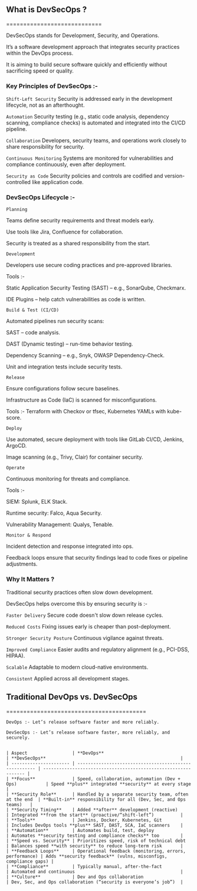 ## What is DevSecOps ?
============================

DevSecOps stands for Development, Security, and Operations. 

It’s a software development approach that integrates security practices within the DevOps process.

It is aiming to build secure software quickly and efficiently without sacrificing speed or quality.


### Key Principles of DevSecOps :-

`Shift-Left Security` Security is addressed early in the development lifecycle, not as an afterthought.

`Automation` Security testing (e.g., static code analysis, dependency scanning, compliance checks) is automated and integrated into the CI/CD pipeline.

`Collaboration` Developers, security teams, and operations work closely to share responsibility for security.

`Continuous Monitoring` Systems are monitored for vulnerabilities and compliance continuously, even after deployment.

`Security as Code` Security policies and controls are codified and version-controlled like application code.



### DevSecOps Lifecycle :-


`Planning`

Teams define security requirements and threat models early.

Use tools like Jira, Confluence for collaboration.

Security is treated as a shared responsibility from the start.


`Development`

Developers use secure coding practices and pre-approved libraries.

Tools :-

Static Application Security Testing (SAST) – e.g., SonarQube, Checkmarx.

IDE Plugins – help catch vulnerabilities as code is written.


`Build & Test (CI/CD)`

Automated pipelines run security scans:

SAST – code analysis.

DAST (Dynamic testing) – run-time behavior testing.

Dependency Scanning – e.g., Snyk, OWASP Dependency-Check.

Unit and integration tests include security tests.

`Release`

Ensure configurations follow secure baselines.

Infrastructure as Code (IaC) is scanned for misconfigurations.

Tools :- Terraform with Checkov or tfsec, Kubernetes YAMLs with kube-score.

`Deploy`

Use automated, secure deployment with tools like GitLab CI/CD, Jenkins, ArgoCD.

Image scanning (e.g., Trivy, Clair) for container security.

`Operate`

Continuous monitoring for threats and compliance.

Tools :-

SIEM: Splunk, ELK Stack.

Runtime security: Falco, Aqua Security.

Vulnerability Management: Qualys, Tenable.

`Monitor & Respond`

Incident detection and response integrated into ops.

Feedback loops ensure that security findings lead to code fixes or pipeline adjustments.



### Why It Matters ?


Traditional security practices often slow down development. 

DevSecOps helps overcome this by ensuring security is :-

`Faster Delivery` Secure code doesn't slow down release cycles.

`Reduced Costs` Fixing issues early is cheaper than post-deployment.

`Stronger Security Posture` Continuous vigilance against threats.

`Improved Compliance` Easier audits and regulatory alignment (e.g., PCI-DSS, HIPAA).

`Scalable` Adaptable to modern cloud-native environments.

`Consistent` Applied across all development stages.



## Traditional DevOps vs. DevSecOps
=========================================


`DevOps :- Let’s release software faster and more reliably.`

`DevSecOps :- Let’s release software faster, more reliably, and securely.`


```

| Aspect                 | **DevOps**                                             | **DevSecOps**                                                   |
| ---------------------- | ------------------------------------------------------ | --------------------------------------------------------------- |
| **Focus**              | Speed, collaboration, automation (Dev + Ops)           | Speed **plus** integrated **security** at every stage           |
| **Security Role**      | Handled by a separate security team, often at the end  | **Built-in** responsibility for all (Dev, Sec, and Ops teams)   |
| **Security Timing**    | Added **after** development (reactive)                 | Integrated **from the start** (proactive/“shift-left”)          |
| **Tools**              | Jenkins, Docker, Kubernetes, Git                       | Includes DevOps tools **plus** SAST, DAST, SCA, IaC scanners    |
| **Automation**         | Automates build, test, deploy                          | Automates **security testing and compliance checks** too        |
| **Speed vs. Security** | Prioritizes speed, risk of technical debt              | Balances speed **with security** to reduce long-term risk       |
| **Feedback Loops**     | Operational feedback (monitoring, errors, performance) | Adds **security feedback** (vulns, misconfigs, compliance gaps) |
| **Compliance**         | Typically manual, after-the-fact                       | Automated and continuous                                        |
| **Culture**            | Dev and Ops collaboration                              | Dev, Sec, and Ops collaboration (“security is everyone’s job”)  |

```
